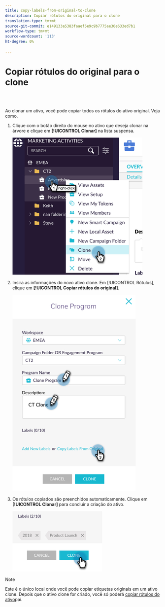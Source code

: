 ```yaml
---
title: copy-labels-from-original-to-clone
description: Copiar rótulos do original para o clone
translation-type: tm+mt
source-git-commit: e149133a5383faaef5e9c9b7775ae36e633ed7b1
workflow-type: tm+mt
source-wordcount: '113'
ht-degree: 0%

---
```



# Copiar rótulos do original para o clone

<br> 

Ao clonar um ativo, você pode copiar todos os rótulos do ativo original. Veja como.

1. Clique com o botão direito do mouse no ativo que deseja clonar na árvore e clique em **[!UICONTROL Clonar]** na lista suspensa.

   ![Imagem Um](/help/sky/assets/labels/copy-labels-from-original-to-clone/copy-labels-from-original-to-clone-1.jpg)

1. Insira as informações do novo ativo clone. Em [!UICONTROL Rótulos], clique em **[!UICONTROL Copiar rótulos do original]**.

   ![Imagem dois](/help/sky/assets/labels/copy-labels-from-original-to-clone/copy-labels-from-original-to-clone-2.jpg)

1. Os rótulos copiados são preenchidos automaticamente. Clique em **[!UICONTROL Clonar]** para concluir a criação do ativo.

   ![Imagem Três](/help/sky/assets/labels/copy-labels-from-original-to-clone/copy-labels-from-original-to-clone-3.jpg)

>[!NOTE]
>
>Este é o único local onde você pode copiar etiquetas originais em um ativo clone. Depois que o ativo clone for criado, você só poderá [copiar rótulos do ativo](/help/sky/copy-labels-from-parent-to-child.md)pai.
